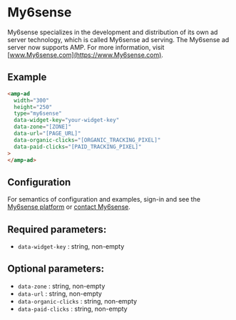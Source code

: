 <!---
Copyright 2015 The AMP HTML Authors. All Rights Reserved.
Licensed under the Apache License, Version 2.0 (the "License");
you may not use this file except in compliance with the License.
You may obtain a copy of the License at
      http://www.apache.org/licenses/LICENSE-2.0
Unless required by applicable law or agreed to in writing, software
distributed under the License is distributed on an "AS-IS" BASIS,
WITHOUT WARRANTIES OR CONDITIONS OF ANY KIND, either express or implied.
See the License for the specific language governing permissions and
limitations under the License.
-->

# My6sense

My6sense specializes in the development and distribution of its own ad server technology, which is called My6sense ad serving. The My6sense ad server now supports AMP.
For more information, visit [www.My6sense.com](https://www.My6sense.com).

## Example

```html
<amp-ad
  width="300"
  height="250"
  type="my6sense"
  data-widget-key="your-widget-key"
  data-zone="[ZONE]"
  data-url="[PAGE_URL]"
  data-organic-clicks="[ORGANIC_TRACKING_PIXEL]"
  data-paid-clicks="[PAID_TRACKING_PIXEL]"
>
</amp-ad>
```

## Configuration

For semantics of configuration and examples, sign-in and see the [My6sense platform](https://my6sense.com/platform/) or [contact My6sense](https://my6sense.com/contact/).

## Required parameters:

- `data-widget-key` : string, non-empty

## Optional parameters:

- `data-zone` : string, non-empty
- `data-url` : string, non-empty
- `data-organic-clicks` : string, non-empty
- `data-paid-clicks` : string, non-empty


